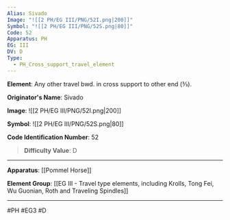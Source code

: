 ```yaml
---
Alias: Sivado
Image: "![[2 PH/EG III/PNG/52I.png|200]]"
Symbol: "![[2 PH/EG III/PNG/52S.png|80]]"
Code: 52
Apparatus: PH
EG: III
DV: D
Type:
  - PH_Cross_support_travel_element
---
```

**Element**: Any other travel bwd. in cross support to other end (3⁄3).

**Originator's Name**: Sivado

**Image**:
![[2 PH/EG III/PNG/52I.png|200]]

**Symbol**:
![[2 PH/EG III/PNG/52S.png|80]]

**Code Identification Number**: 52

>**Difficulty Value**: D

___
**Apparatus**: [[Pommel Horse]]

**Element Group**: [[EG III - Travel type elements, including Krolls, Tong Fei, Wu Guonian, Roth and Traveling Spindles]]
___
#PH #EG3 #D
